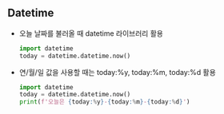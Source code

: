 ## Datetime

- 오늘 날짜를 불러올 때 datetime 라이브러리 활용
    ```python
    import datetime
    today = datetime.datetime.now()
    ```
- 연/월/일 값을 사용할 때는 today:%y, today:%m, today:%d 활용
    ```python
    import datetime
    today = datetime.datetime.now()
    print(f'오늘은 {today:%y}-{today:%m}-{today:%d}')